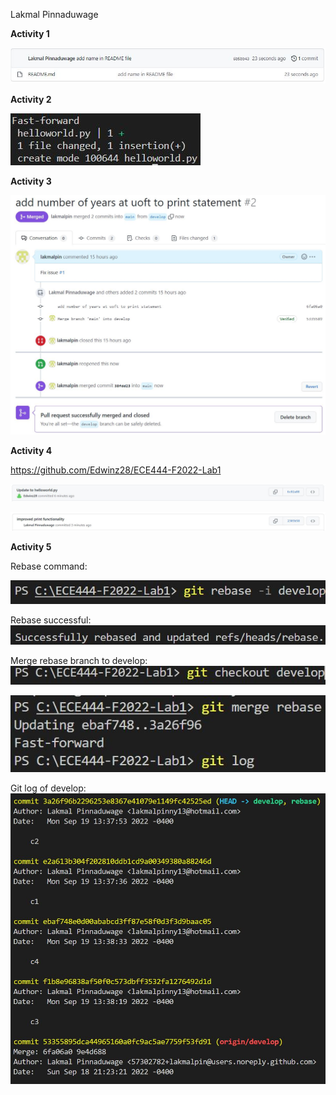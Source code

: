 Lakmal Pinnaduwage

**Activity 1**

![Activity 1 Image](images/activity1.JPG)

**Activity 2**

![Activity 2 Image](images/activity2.JPG)

**Activity 3**

![Activity 3 Image](images/activity3-2.JPG)

**Activity 4**

https://github.com/Edwinz28/ECE444-F2022-Lab1

![Activity 4 Image](images/activity4.JPG)

![Activity 4 Image 2](images/activity4-2.JPG)

**Activity 5**

Rebase command:

![Activity 5 Image](images/activity5.JPG)

Rebase successful:
![Activity 5 Image](images/activity5-2.JPG)

Merge rebase branch to develop:
![Activity 5 Image](images/activity5-3.JPG)

![Activity 5 Image](images/activity5-4.JPG)

Git log of develop:
![Activity 5 Image](images/activity5-5.JPG)
